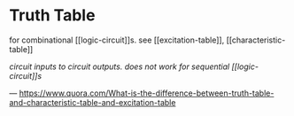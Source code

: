 # Truth Table

for combinational [[logic-circuit]]s. see [[excitation-table]], [[characteristic-table]]

_circuit inputs to circuit outputs. does not work for sequential [[logic-circuit]]s_

&mdash; <https://www.quora.com/What-is-the-difference-between-truth-table-and-characteristic-table-and-excitation-table>
